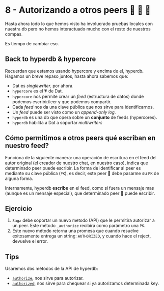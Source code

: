# 8 - Autorizando a otros peers :horse: :hamster: :rabbit: 

Hasta ahora todo lo que hemos visto ha involucrado pruebas locales con nuestra db pero no hemos interactuado mucho con el resto de nuestros compas.

Es tiempo de cambiar eso.

## Back to hyperdb & hypercore

Recuerdan que estamos usando hypercore y encima de el, hyperdb. Hagamos un breve repaso juntos, hasta ahora sabemos que:

- Dat es _singlewriter_, por ahora.
- `hypercore` es el :heartpulse: de Dat.
- `hypercore` nos permite crear un _feed_ (estructura de datos) donde podemos escribir/leer y que podemos compartir.
- Cada _feed_ nos da una clave pública que nos sirve para identificarnos.
- Un _feed_ puede ser visto como un _append-only log_.
- `hyperdb` es una db que opera sobre un **conjunto** de feeds (hypercores).
- `hyperdb` habilita a Dat a soportar _multiwriters_

## Cómo permitimos a otros peers qué escriban en nuestro feed?

Funciona de la siguiente manera: una operación de escritura en el feed del autor original (el creador de nuestro chat, en nuestro caso), indica que determinado peer puede escribir. La forma de identificar al peer es mediante su clave pública (`PK`), es decir, este peer :horse: debe pasarme su `PK` de alguna forma. 

Internamente, hyperdb **escribe** en el feed, como si fuera un mensaje mas (aunque es un mensaje especial), que determinado peer :horse: puede escribir.

## Ejercicio

1. `Saga` debe soportar un nuevo metodo (API) que le permitira autorizar a un peer. Este método `_authorize` recibirá como parámetro una `PK`.
2. Este nuevo método retorna una promesa que cuando resuelve exitosamente entrega un string: `AUTHORIZED`, y cuando hace el reject, devuelve el error.

## Tips

Usaremos dos métodos de la API de hyperdb:

- [`authorize`](/hyperdb#dbauthorizekey-callback), nos sirve para autorizar.
- [`authorized`](/hyperdb#dbauthorizedkey-callback), nos sirve para chequear si ya autorizamos determinada key.


